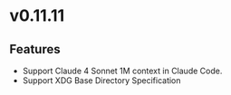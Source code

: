 # v0.11.11

## Features

- Support Claude 4 Sonnet 1M context in Claude Code.
- Support XDG Base Directory Specification
